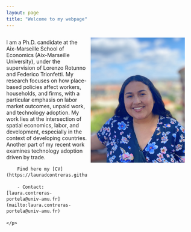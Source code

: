 ```yaml
---
layout: page
title: "Welcome to my webpage"
---
```


<div style="overflow: hidden;">
    <img class="img-responsive" style="float: right; margin: 10px 30px 20px 10px;" src="photo.jpg" width="250" alt="Your Photo">
    <p align="left">
        I am a Ph.D. candidate at the Aix-Marseille School of Economics (Aix-Marseille University), under the supervision of Lorenzo Rotunno and Federico Trionfetti. 
        My research focuses on how place-based policies affect workers, households, and firms, with a particular emphasis on labor market outcomes, unpaid work, and 
        technology adoption. My work lies at the intersection of spatial economics, labor, and development, especially in the context of developing countries. 
        Another part of my recent work examines technology adoption driven by trade.

        Find here my [CV](https://lauradcontreras.github.io/contreras_CV.pdf).
        
        - Contact: [laura.contreras-portela@univ-amu.fr](mailto:laura.contreras-portela@univ-amu.fr)

    </p>
</div>

